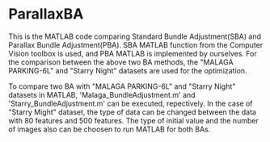 # ParallaxBA

This is the MATLAB code comparing Standard Bundle Adjustment(SBA) and Parallax Bundle Adjustment(PBA). 
SBA MATLAB function from the Computer Vision toolbox is used, and PBA MATLAB is implemented by ourselves.
For the comparison between the above two BA methods, the "MALAGA PARKING-6L" and "Starry Night" datasets are used for the optimization. 

To compare two BA with "MALAGA PARKING-6L" and "Starry Night" datasets in MATLAB, 'Malaga_BundleAdjustment.m' and 'Starry_BundleAdjustment.m' can be executed, repectively. 
In the case of "Starry Might" dataset, the type of data can be changed between the data with 80 features and 500 features. 
The type of initial value and the number of images also can be choosen to run MATLAB for both BAs.   
